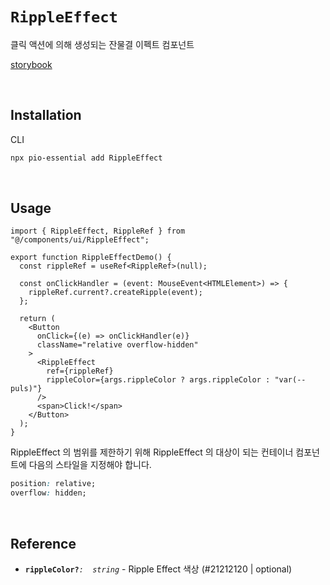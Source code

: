 # `RippleEffect`

클릭 액션에 의해 생성되는 잔물결 이펙트 컴포넌트

[storybook](https://6758546295e48c1f5cb91421-kvbkhvgxeg.chromatic.com/?path=/docs/react-components-rippleeffect--docs)

<br/>

## Installation

CLI

```bash
npx pio-essential add RippleEffect
```

<br />

## Usage

```tsx
import { RippleEffect, RippleRef } from "@/components/ui/RippleEffect";

export function RippleEffectDemo() {
  const rippleRef = useRef<RippleRef>(null);

  const onClickHandler = (event: MouseEvent<HTMLElement>) => {
    rippleRef.current?.createRipple(event);
  };

  return (
    <Button
      onClick={(e) => onClickHandler(e)}
      className="relative overflow-hidden"
    >
      <RippleEffect
        ref={rippleRef}
        rippleColor={args.rippleColor ? args.rippleColor : "var(--puls)"}
      />
      <span>Click!</span>
    </Button>
  );
}
```

RippleEffect 의 범위를 제한하기 위해 RippleEffect 의 대상이 되는 컨테이너 컴포넌트에 다음의 스타일을 지정해야 합니다.

```css
position: relative;
overflow: hidden;
```

<br />

## Reference

- **`rippleColor?`**_`:  string`_ - Ripple Effect 색상 (#21212120 | optional)
